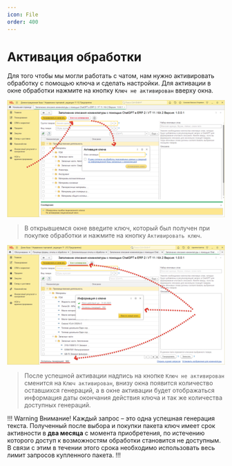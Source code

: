 ```yaml
---
icon: File
order: 400
---
```


# Активация обработки

Для того чтобы мы могли работать с чатом, нам нужно активировать обработку с помощью ключа и сделать настройки.
Для активации в окне обработки нажмите на кнопку `Ключ не активирован` вверху окна.

![Активация](static/01_АктивацияОбработки.png)

> В открывшемся окне введите ключ, который был получен при покупке обработки и нажмите на кнопку `Активировать ключ`.

![Активация](static/02_АктивацияОбработки.png)

> После успешной активации надпись на кнопке `Ключ не активирован` сменится на `Ключ активирован`, внизу окна появится количество оставшихся генераций, а в окне активации будет отображаться информация даты окончания действия ключа и так же количества доступных генераций.

!!! Warning Внимание!
Каждый запрос – это одна успешная генерация текста. Полученный после выбора и покупки пакета ключ имеет срок активности в **два месяца** с момента приобретения, по истечению которого доступ к возможностям обработки становится не доступным. В связи с этим в течении этого срока необходимо использовать весь лимит запросов купленного пакета.
!!!


